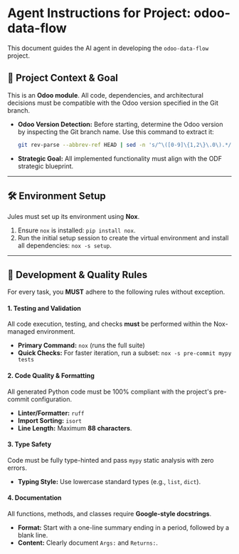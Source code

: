 # Agent Instructions for Project: odoo-data-flow

This document guides the AI agent in developing the `odoo-data-flow` project.

## 🎯 Project Context & Goal

This is an **Odoo module**. All code, dependencies, and architectural decisions must be compatible with the Odoo version specified in the Git branch.

-   **Odoo Version Detection:** Before starting, determine the Odoo version by inspecting the Git branch name. Use this command to extract it:
    ```sh
    git rev-parse --abbrev-ref HEAD | sed -n 's/^\([0-9]\{1,2\}\.0\).*/\1/p'
    ```
-   **Strategic Goal:** All implemented functionality must align with the ODF strategic blueprint.

---

## 🛠️ Environment Setup

Jules must set up its environment using **Nox**.

1.  Ensure `nox` is installed: `pip install nox`.
2.  Run the initial setup session to create the virtual environment and install all dependencies: `nox -s setup`.

---

## 📝 Development & Quality Rules

For every task, you **MUST** adhere to the following rules without exception.

#### 1. Testing and Validation

All code execution, testing, and checks **must** be performed within the Nox-managed environment.

-   **Primary Command:** `nox` (runs the full suite)
-   **Quick Checks:** For faster iteration, run a subset: `nox -s pre-commit mypy tests`

#### 2. Code Quality & Formatting

All generated Python code must be 100% compliant with the project's pre-commit configuration.

-   **Linter/Formatter:** `ruff`
-   **Import Sorting:** `isort`
-   **Line Length:** Maximum **88 characters**.

#### 3. Type Safety

Code must be fully type-hinted and pass `mypy` static analysis with zero errors.

-   **Typing Style:** Use lowercase standard types (e.g., `list`, `dict`).

#### 4. Documentation

All functions, methods, and classes require **Google-style docstrings**.

-   **Format:** Start with a one-line summary ending in a period, followed by a blank line.
-   **Content:** Clearly document `Args:` and `Returns:`.
